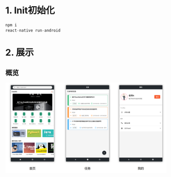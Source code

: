 # 1. Init初始化
```javascript
npm i 
react-native run-android
```
# 2. 展示
## 概览
![](./demoImg/preview.png)

